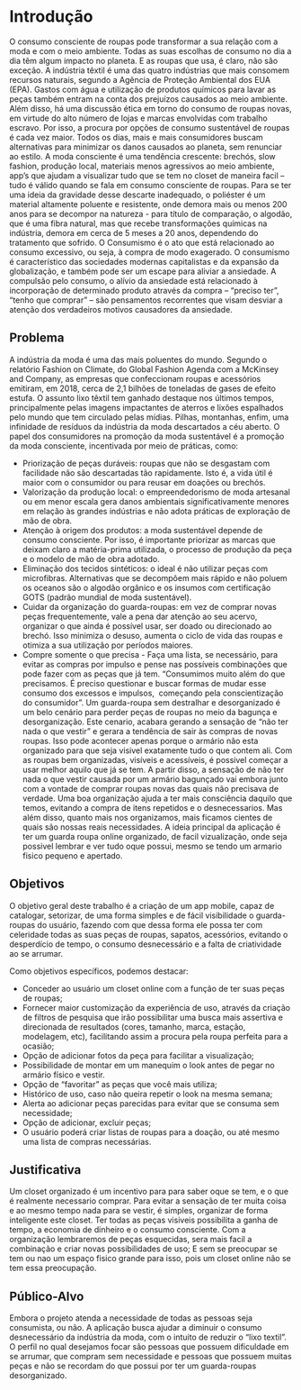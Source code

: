 # Introdução

  O consumo consciente de roupas pode transformar a sua relação com a moda e com o meio ambiente. Todas as suas escolhas de consumo no dia a dia têm algum impacto no planeta. E as roupas que usa, é claro, não são exceção.
  A indústria têxtil é uma das quatro indústrias que mais consomem recursos naturais, segundo a Agência de Proteção Ambiental dos EUA (EPA). Gastos com água e utilização de produtos químicos para lavar as peças também entram na conta dos prejuízos causados ao meio ambiente. Além disso, há uma discussão ética em torno do consumo de roupas novas, em virtude do alto número de lojas e marcas envolvidas com trabalho escravo.
  Por isso, a procura por opções de consumo sustentável de roupas é cada vez maior. Todos os dias, mais e mais consumidores buscam alternativas para minimizar os danos causados ao planeta, sem renunciar ao estilo. A moda consciente é uma tendência crescente: brechós, slow fashion, produção local, materiais menos agressivos ao meio ambiente, app’s que ajudam a visualizar tudo que se tem no closet de maneira facil – tudo é válido quando se fala em consumo consciente de roupas.
  Para se ter uma ideia da gravidade desse descarte inadequado, o poliéster é um material altamente poluente e resistente, onde demora mais ou menos 200 anos para se decompor na natureza - para título de comparação, o algodão, que é uma fibra natural, mas que recebe transformações químicas na indústria, demora em cerca de 5 meses a 20 anos, dependendo do tratamento que sofrido.
  O Consumismo é o ato que está relacionado ao consumo excessivo, ou seja, à compra de modo exagerado. O consumismo é característico das sociedades modernas capitalistas e da expansão da globalização, e também pode ser um escape para aliviar a ansiedade.
  A compulsão pelo consumo, o alívio da ansiedade está relacionado à incorporação de determinado produto através da compra – “preciso ter”, “tenho que comprar” – são pensamentos recorrentes que visam desviar a atenção dos verdadeiros motivos causadores da ansiedade.


## Problema
   A indústria da moda é uma das mais poluentes do mundo. Segundo o relatório Fashion on Climate, do Global Fashion Agenda com a McKinsey and Company, as empresas que confeccionam roupas e acessórios emitiram, em 2018, cerca de 2,1 bilhões de toneladas de gases de efeito estufa.
   O assunto lixo têxtil tem ganhado destaque nos últimos tempos, principalmente pelas imagens impactantes de aterros e lixões espalhados pelo mundo que tem circulado pelas mídias. Pilhas, montanhas, enfim, uma infinidade de resíduos da indústria da moda descartados a céu aberto. 
   O papel dos consumidores na promoção da moda sustentável é a promoção da moda consciente, incentivada por meio de práticas, como:
* Priorização de peças duráveis: roupas que não se desgastam com facilidade não são descartadas tão rapidamente. Isto é, a vida útil é maior com o consumidor ou para reusar em doações ou brechós.
* Valorização da produção local: o empreendedorismo de moda artesanal ou em menor escala gera danos ambientais significativamente menores em relação às grandes indústrias e não adota práticas de exploração de mão de obra.
* Atenção à origem dos produtos: a moda sustentável depende de consumo consciente. Por isso, é importante priorizar as marcas que deixam claro a matéria-prima utilizada, o processo de produção da peça e o modelo de mão de obra adotado.
* Eliminação dos tecidos sintéticos: o ideal é não utilizar peças com microfibras. Alternativas que se decompõem mais rápido e não poluem os oceanos são o algodão orgânico e os insumos com certificação GOTS (padrão mundial de moda sustentável).
* Cuidar da organização do guarda-roupas: em vez de comprar novas peças frequentemente, vale a pena dar atenção ao seu acervo, organizar o que ainda é possível usar, ser doado ou direcionado ao brechó. Isso minimiza o desuso, aumenta o ciclo de vida das roupas e otimiza a sua utilização por períodos maiores.
* Compre somente o que precisa - Faça uma lista, se necessário, para evitar as compras por impulso e pense nas possíveis combinações que pode fazer com as peças que já tem. “Consumimos muito além do que precisamos. É preciso questionar e buscar formas de mudar esse consumo dos excessos e impulsos,  começando pela conscientização do consumidor”.
  Um guarda-roupa sem destralhar e desorganizado é um belo cenário para perder peças de roupas no meio da bagunça e desorganização. Este cenario, acabara gerando a sensação de “não ter nada o que vestir” e gerara a tendência de sair às compras de novas roupas. Isso pode acontecer apenas porque o armário não esta organizado para que seja visivel exatamente tudo o que contem ali. Com as roupas bem organizadas, visíveis e acessíveis, é possivel começar a usar melhor aquilo que já se tem. A partir disso, a sensação de não ter nada o que vestir causada por um armário bagunçado vai embora junto com a vontade de comprar roupas novas das quais não precisava de verdade. Uma boa organização ajuda a ter mais consciência daquilo que temos, evitando a compra de itens repetidos e o desnecessarios. Mas além disso, quanto mais nos organizamos, mais ficamos cientes de quais são nossas reais necessidades.
  A ideia principal da aplicação é ter um guarda roupa online organizado, de facil vizualização, onde seja possivel lembrar e ver tudo oque possui, mesmo se tendo um armario fisico pequeno e apertado.

## Objetivos

  O objetivo geral deste trabalho é a criação de um app mobile, capaz de catalogar, setorizar, de uma forma simples e de fácil visibilidade o guarda-roupas do usuário, fazendo com que dessa forma ele possa ter com celeridade todas as suas peças de roupas, sapatos, acessórios, evitando o desperdício de tempo, o consumo desnecessário e a falta de criatividade ao se arrumar. 

Como objetivos específicos, podemos destacar:
- Conceder ao usuário um closet online com a função de ter suas peças de roupas;
- Fornecer maior customização da experiência de uso, através da criação de filtros de pesquisa que irão possibilitar uma busca mais assertiva e direcionada de resultados (cores, tamanho, marca, estação, modelagem, etc), facilitando assim a procura pela roupa perfeita para a ocasião;
- Opção de adicionar fotos da peça para facilitar a visualização;
- Possibilidade de montar em um manequim o look antes de pegar no armário físico e vestir.
- Opção de “favoritar” as peças que você mais utiliza;
- Histórico de uso, caso não queira repetir o look na mesma semana;
- Alerta ao adicionar peças parecidas para evitar que se consuma sem necessidade;
- Opção de adicionar, excluir peças;
- O usuário poderá criar listas de roupas para a doação, ou até mesmo uma lista de compras necessárias.


## Justificativa

  Um closet organizado é um incentivo para para saber oque se tem, e o que é realmente necessario comprar. Para evitar a sensação de ter muita coisa e ao mesmo tempo nada para se vestir, é simples, organizar de forma inteligente este closet. Ter todas as peças visiveis possibilita a ganha de tempo, a economia de dinheiro e o consumo consciente. Com a organização lembraremos de peças esquecidas, sera mais facil a combinação e criar novas possibilidades de uso; E sem se preocupar se tem ou nao um espaço fisico grande para isso, pois um closet online não se tem essa preocupação.

## Público-Alvo

  Embora o projeto atenda a necessidade de todas as pessoas seja consumista, ou não. A aplicação busca ajudar a diminuir o consumo desnecessário da indústria da moda, com o intuito de reduzir o “lixo textil”. O perfil no qual desejamos focar são pessoas que possuem dificuldade em se arrumar, que compram sem necessidade e pessoas que possuem muitas peças e não se recordam do que possui por ter um guarda-roupas desorganizado. 

